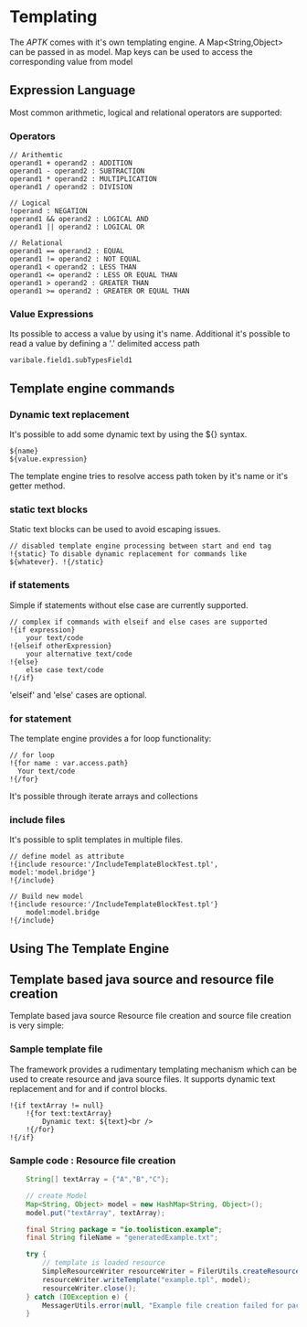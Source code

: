 # Templating
The *APTK* comes with it's own templating engine.
A Map<String,Object> can be passed in as model.
Map keys can be used to access the corresponding value from model 

## Expression Language
Most common arithmetic, logical and relational operators are supported:

### Operators
```
// Arithemtic
operand1 + operand2 : ADDITION
operand1 - operand2 : SUBTRACTION
operand1 * operand2 : MULTIPLICATION
operand1 / operand2 : DIVISION

// Logical
!operand : NEGATION
operand1 && operand2 : LOGICAL AND
operand1 || operand2 : LOGICAL OR

// Relational
operand1 == operand2 : EQUAL
operand1 != operand2 : NOT EQUAL
operand1 < operand2 : LESS THAN
operand1 <= operand2 : LESS OR EQUAL THAN
operand1 > operand2 : GREATER THAN
operand1 >= operand2 : GREATER OR EQUAL THAN

```

### Value Expressions
Its possible to access a value by using it's name.
Additional it's possible to read a value by defining a '.' delimited access path
```
varibale.field1.subTypesField1
```


## Template engine commands
### Dynamic text replacement
It's possible to add some dynamic text by using the ${} syntax.
```
${name}
${value.expression}
``` 
The template engine tries to resolve access path token by it's name or it's getter method.

### static text blocks
Static text blocks can be used to avoid escaping issues.
```
// disabled template engine processing between start and end tag
!{static} To disable dynamic replacement for commands like ${whatever}. !{/static}
``` 

### if statements
Simple if statements without else case are currently supported.
```
// complex if commands with elseif and else cases are supported
!{if expression} 
    your text/code 
!{elseif otherExpression}
    your alternative text/code
!{else}
    else case text/code
!{/if}
```

'elseif' and 'else' cases are optional.

### for statement
The template engine provides a for loop functionality:
```
// for loop
!{for name : var.access.path}
  Your text/code 
!{/for}
```
It's possible through iterate arrays and collections


### include files
It's possible to split templates in multiple files.

```
// define model as attribute
!{include resource:'/IncludeTemplateBlockTest.tpl', model:'model.bridge'}
!{/include}

// Build new model
!{include resource:'/IncludeTemplateBlockTest.tpl'}
    model:model.bridge
!{/include}
```

## Using The Template Engine
## Template based java source and resource file creation

Template based java source Resource file creation and source file creation is very simple:

### Sample template file
The framework provides a rudimentary templating mechanism which can be used to create resource and java source files.
It supports dynamic text replacement and for and if control blocks.

    !{if textArray != null}
        !{for text:textArray}
            Dynamic text: ${text}<br />
        !{/for}
    !{/if}
    

### Sample code : Resource file creation

```java
    String[] textArray = {"A","B","C"};

    // create Model
    Map<String, Object> model = new HashMap<String, Object>();
    model.put("textArray", textArray);

    final String package = "io.toolisticon.example";
    final String fileName = "generatedExample.txt";

    try {
        // template is loaded resource
        SimpleResourceWriter resourceWriter = FilerUtils.createResource(StandardLocation.CLASS_OUTPUT, package, fileName);
        resourceWriter.writeTemplate("example.tpl", model);
        resourceWriter.close();
    } catch (IOException e) {
        MessagerUtils.error(null, "Example file creation failed for package '${0}' and filename '${1}'", package, fileName);
    }
``` 